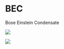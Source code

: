 # BEC

Bose Einstein Condensate

![](svgs/a4f1fbad36160e02db614036e545e5b2.svg)

![](svgs/a4f1fbad36160e02db614036e545e5b2.svg)
